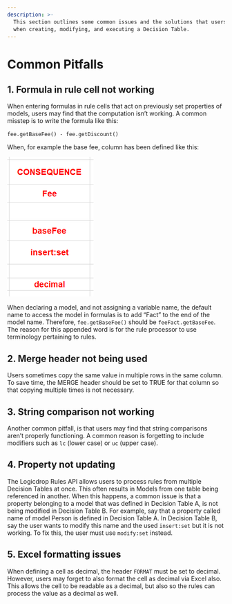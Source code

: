 ```yaml
---
description: >-
  This section outlines some common issues and the solutions that users may face
  when creating, modifying, and executing a Decision Table.
---
```


# Common Pitfalls

## 1. Formula in rule cell not working

When entering formulas in rule cells that act on previously set properties of models, users may find that the computation isn’t working. A common misstep is to write the formula like this:

```text
fee.getBaseFee() - fee.getDiscount()
```

When, for example the base fee, column has been defined like this:

![](../../../.gitbook/assets/5.png)

When declaring a model, and not assigning a variable name, the default name to access the model in formulas is to add “Fact” to the end of the model name. Therefore, `fee.getBaseFee()` should be `feeFact.getBaseFee`. The reason for this appended word is for the rule processor to use terminology pertaining to rules.

## **2. Merge header not being used**

Users sometimes copy the same value in multiple rows in the same column. To save time, the MERGE header should be set to TRUE for that column so that copying multiple times is not necessary.

## **3. String comparison not working**

Another common pitfall, is that users may find that string comparisons aren’t properly functioning. A common reason is forgetting to include modifiers such as `lc` \(lower case\) or `uc` \(upper case\).

## **4. Property not updating**

The Logicdrop Rules API allows users to process rules from multiple Decision Tables at once. This often results in Models from one table being referenced in another. When this happens, a common issue is that a property belonging to a model that was defined in Decision Table A, is not being modified in Decision Table B. For example, say that a property called name of model Person is defined in Decision Table A. In Decision Table B, say the user wants to modify this name and the used `insert:set` but it is not working. To fix this, the user must use `modify:set` instead.

## **5. Excel formatting issues**

When defining a cell as decimal, the header `FORMAT` must be set to decimal. However, users may forget to also format the cell as decimal via Excel also. This allows the cell to be readable as a decimal, but also so the rules can process the value as a decimal as well.

